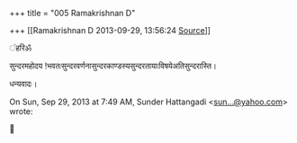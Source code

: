 +++
title = "005 Ramakrishnan D"

+++
[[Ramakrishnan D	2013-09-29, 13:56:24 [Source](https://groups.google.com/g/samskrita/c/dieQ7uUtIec)]]



ंहरिॐ

सुन्दरमहोदय !भवतःसुन्दरवर्ण‍नासुन्दरकाण्डस्यसुन्दरतायाःविषयेअतिसुन्दरास्ति।

धन्यवादः।

  

  
  

On Sun, Sep 29, 2013 at 7:49 AM, Sunder Hattangadi \<[sun...@yahoo.com]()\> wrote:  



